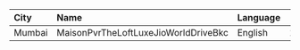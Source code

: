 | City   | Name                                 | Language |  Time | Type     | Price | Capacity | Booked |
| :----- | :----------------------------------- | :------- | ----: | :------- | ----: | -------: | -----: |
| Mumbai | MaisonPvrTheLoftLuxeJioWorldDriveBkc | English  | 15:30 | Platinum |  700₹ |       33 |     19 |